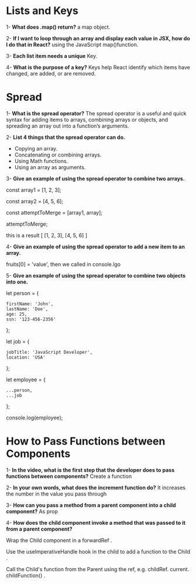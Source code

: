 # Lists and Keys
1- **What does .map() return?** a map object.

2- **If I want to loop through an array and display each value in JSX, how do I do that in React?** using the JavaScript map()function.

3- **Each list item needs a unique** Key.

4- **What is the purpose of a key?** Keys help React identify which items have changed, are added, or are removed.

# Spread 
1- **What is the spread operator?** The spread operator is a useful and quick syntax for adding items to arrays, combining arrays or objects, and spreading an array out into a function’s arguments.

2- **List 4 things that the spread operator can do.**
- Copying an array.
- Concatenating or combining arrays.
- Using Math functions.
- Using an array as arguments.

 3- **Give an example of using the spread operator to combine two arrays.**

const array1 = [1, 2, 3];

const array2 = [4, 5, 6];

const attemptToMerge = [array1, array];

attemptToMerge;

this is a result [ [1, 2, 3],  [4, 5, 6] ]

4- **Give an example of using the spread operator to add a new item to an array.**

fruits[0] = 'value', then we called in console.lgo

5- **Give an example of using the spread operator to combine two objects into one.**

let person = {

    firstName: 'John',
    lastName: 'Doe',
    age: 25,
    ssn: '123-456-2356'
};


let job = {

    jobTitle: 'JavaScript Developer',
    location: 'USA'
};

let employee = {

    ...person,
    ...job
};

console.log(employee);


# How to Pass Functions between Components
1- **In the video, what is the first step that the developer does to pass functions between components?** Create a function

2- **In your own words, what does the increment function do?** It increases the number in the value you pass through

3- **How can you pass a method from a parent component into a child component?** As prop

4- **How does the child component invoke a method that was passed to it from a parent component?** 

Wrap the Child component in a forwardRef .

Use the useImperativeHandle hook in the child to add a function to the Child .

Call the Child's function from the Parent using the ref, e.g. childRef. current. childFunction() .
